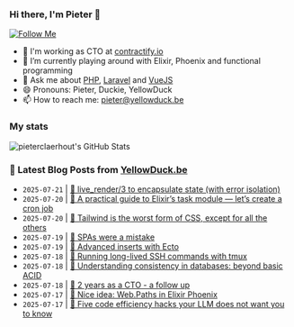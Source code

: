 ### Hi there, I'm Pieter 👋  
[![Follow Me](https://img.shields.io/github/followers/pieterclaerhout?label=Follow&style=social)](https://github.com/pieterclaerhout)

- 🏢 I'm working as CTO at [contractify.io](https://contractify.io)
- 🌱 I’m currently playing around with Elixir, Phoenix and functional programming
- 💬 Ask me about [PHP](https://php.net), [Laravel](http://laravel.com) and [VueJS](https://vuejs.org)
- 😄 Pronouns: Pieter, Duckie, YellowDuck
- 📫 How to reach me: pieter@yellowduck.be

### My stats

![pieterclaerhout's GitHub Stats](https://github-readme-stats.vercel.app/api?username=pieterclaerhout&show_icons=true&count_private=true&line_height=40)

### 📩 Latest Blog Posts from [YellowDuck.be](https://www.yellowduck.be/)
<!-- BLOG-POST-LIST:START -->
- `2025-07-21` | [🔗 live_render/3 to encapsulate state &lpar;with error isolation&rpar;](https://www.yellowduck.be/posts/live-render-3-to-encapsulate-state-with-error-isolation)  
- `2025-07-20` | [🔗 A practical guide to Elixir’s task module — let’s create a cron job](https://www.yellowduck.be/posts/a-practical-guide-to-elixirs-task-module-lets-create-a-cron-job)  
- `2025-07-20` | [🔗 Tailwind is the worst form of CSS, except for all the others](https://www.yellowduck.be/posts/tailwind-is-the-worst-form-of-css-except-for-all-the-others)  
- `2025-07-19` | [🔗 SPAs were a mistake](https://www.yellowduck.be/posts/spas-were-a-mistake)  
- `2025-07-19` | [🔗 Advanced inserts with Ecto](https://www.yellowduck.be/posts/advanced-inserts-with-ecto)  
- `2025-07-18` | [🐥 Running long-lived SSH commands with tmux](https://www.yellowduck.be/posts/running-long-lived-ssh-commands-with-tmux)  
- `2025-07-18` | [🔗 Understanding consistency in databases: beyond basic ACID](https://www.yellowduck.be/posts/understanding-consistency-in-databases-beyond-basic-acid)  
- `2025-07-18` | [🔗 2 years as a CTO - a follow up](https://www.yellowduck.be/posts/2-years-as-a-cto-a-follow-up)  
- `2025-07-17` | [🐥 Nice idea: Web.Paths in Elixir Phoenix](https://www.yellowduck.be/posts/nice-idea-web-paths-in-elixir-phoenix)  
- `2025-07-17` | [🔗 Five code efficiency hacks your LLM does not want you to know](https://www.yellowduck.be/posts/five-code-efficiency-hacks-your-llm-does-not-want-you-to-know-bitcrowd-blog)  

<!-- BLOG-POST-LIST:END -->
